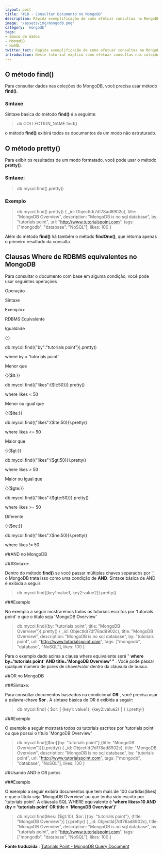 ```yaml
---
layout: post
title: "#10 - Consultar Documento no MongoDB"
description: Rápida exemplificação de como efetuar consultas no MongoDB.
image: '/assets/img/mongodb.png'
category: 'mongodb'
tags:
- Banco de dados
- MongoDB
- NoSQL
twitter_text: Rápida exemplificação de como efetuar consultas no MongoDB.
introduction: Neste tutorial explico como efetuar consultas nas coleções no MongoDB.
---
```

## O método find()

Para consultar dados nas coleções do MongoDB, você precisa usar método **find()**.

### Sintaxe

Sintaxe básica do método **find()** é a seguinte:

>db.COLLECTION_NAME.find()

o método **find()** exibirá todos os documentos de um modo não estruturado.

## O método pretty()

Para exibir os resultados de um modo formatado, você pode usar o método **pretty()**.

### Sintaxe:

>db.mycol.find().pretty()

### Exemplo

>db.mycol.find().pretty()
{
   _id: ObjectId(7df78ad8902c),
   title: "MongoDB Overview",
   description: "MongoDB is no sql database",
   by: "tutorials point",
   url: "http://www.tutorialspoint.com",
   tags: ["mongodb", "database", "NoSQL"],
   likes: 100
}
>
Além do método **find()** há também o método **findOne()**, que retorna apenas o primeiro resultado da consulta.

## Clausas Where de RDBMS equivalentes no MongoDB

Para consultar o documento com base em alguma condição, você pode usar seguintes operações

Operação

Sintaxe

Exemplo>

RDBMS Equivalente

Igualdade

{<key>:<value>}

db.mycol.find({"by":"tutorials point"}).pretty()

where by = 'tutorials point'

Menor que

{<key>:{$lt:<value>}}

db.mycol.find({"likes":{$lt:50}}).pretty()

where likes < 50

Menor ou igual que

{<key>:{$lte:<value>}}

db.mycol.find({"likes":{$lte:50}}).pretty()

where likes <= 50

Maior que

{<key>:{$gt:<value>}}

db.mycol.find({"likes":{$gt:50}}).pretty()

where likes > 50

Maior ou igual que

{<key>:{$gte:<value>}}

db.mycol.find({"likes":{$gte:50}}).pretty()

where likes >= 50

Diferente

{<key>:{$ne:<value>}}

db.mycol.find({"likes":{$ne:50}}).pretty()

where likes != 50

##AND no MongoDB


###Sintaxe:

Dentro do método 
**find()**
 se você passar múltiplas chaves separados por ',' o MongoDB trata isso como uma condição de 
**AND**. Sintaxe básica de AND é exibida a seguir:

>db.mycol.find({key1:value1, key2:value2}).pretty()

###Exemplo

No exemplo a seguir mostraremos todos os tutoriais escritos por 'tutorials point' e que o título seja 'MongoDB Overview'

>db.mycol.find({by: "tutorials point", title: "MongoDB Overview"}).pretty()
{
   _id: ObjectId(7df78ad8902c),
   title: "MongoDB Overview",
   description: "MongoDB is no sql database",
   by: "tutorials point",
   url: "http://www.tutorialspoint.com",
   tags: ["mongodb", "database", "NoSQL"],
   likes: 100
}
>
Para o exemplo dado acima a clausa where equivalente será "
**where by='tutorials point' AND title='MongoDB Overview' "**
. Você pode passar qualquer número de pares de chave/valor dentro da cláusula de busca.

##OR no MongoDB


###Sintaxe:

Para consultar documentos baseados na condicional 
**OR**
, você precisa usar a palavra-chave 
**$or**
. A sintaxe básica de OR é exibida a seguir:

>db.mycol.find(
   {
      $or: [
             {key1: value1}, {key2:value2}
      ]
   }
).pretty()

###Exemplo

O exemplo a seguir mostrará todos os tutoriais escritos por 'tutorials point' ou que possui o título 'MongoDB Overview'

>db.mycol.find({$or:[{by: "tutorials point"},{title: "MongoDB Overview"}]}).pretty()
{
   _id: ObjectId(7df78ad8902c),
   title: "MongoDB Overview",
   description: "MongoDB is no sql database",
   by: "tutorials point",
   url: "http://www.tutorialspoint.com",
   tags: ["mongodb", "database", "NoSQL"],
   likes: 100
}
>

##Usando AND e OR juntos


###Exemplo

O exemplo a seguir exibirá documentos que tem mais de 100 curtidas(likes) e que o título seja 'MongoDB Overview' ou que tenha sido escrito por 'tutorials point'. A cláusula SQL WHERE equivalente é 
**'where likes>10 AND (by = 'tutorials point' OR title = 'MongoDB Overview')'**


>db.mycol.find(likes: {$gt:10}, $or: [{by: "tutorials point"}, {title: "MongoDB Overview"}] }).pretty()
{
   _id: ObjectId(7df78ad8902c),
   title: "MongoDB Overview",
   description: "MongoDB is no sql database",
   by: "tutorials point",
   url: "http://www.tutorialspoint.com",
   tags: ["mongodb", "database", "NoSQL"],
   likes: 100
}
 


**Fonte traduzida**
:
[Tutorials Point - MongoDB Query Document](http://www.tutorialspoint.com/mongodb/mongodb_query_document.htm)
